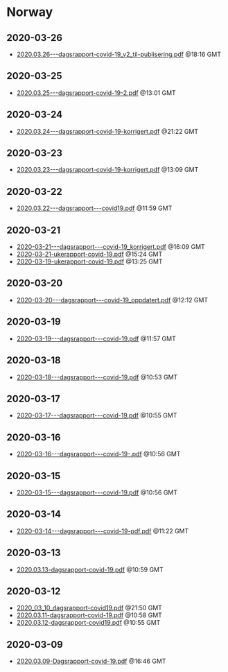 # Norway


## 2020-03-26

* [2020.03.26---dagsrapport-covid-19\_v2\_til-publisering.pdf](c58f5ebdb79cc8b0d8b6b5a7c3e8122879a17e30/file.pdf) @18:16 GMT

## 2020-03-25

* [2020.03.25---dagsrapport-covid-19-2.pdf](f66a19354b003fedadbf97f442977804d8e4a912/file.pdf) @13:01 GMT

## 2020-03-24

* [2020.03.24---dagsrapport-covid-19-korrigert.pdf](ccc48459c2b4ed6654750cb0e78ec0432b8557ba/file.pdf) @21:22 GMT

## 2020-03-23

* [2020.03.23---dagsrapport-covid-19-korrigert.pdf](00a15d9070c4b82ef595f854385e2fce905197c9/file.pdf) @13:09 GMT

## 2020-03-22

* [2020.03.22---dagsrapport---covid19.pdf](3f7b9218a72f8a561bbd6e906171091e3a43eb58/file.pdf) @11:59 GMT

## 2020-03-21

* [2020-03-21---dagsrapport---covid-19\_korrigert.pdf](6af0f18d71a593c7596ce73534be7aa0e07827c5/file.pdf) @16:09 GMT
* [2020-03-21-ukerapport-covid-19.pdf](34e4104f1521e72ed12e7980143b5d8c73ac0b39/file.pdf) @15:24 GMT
* [2020-03-19-ukerapport-covid-19.pdf](1b0715d8b5cd05fe2a8dc40177cc0d9601d53b71/file.pdf) @13:25 GMT

## 2020-03-20

* [2020-03-20---dagsrapport---covid-19\_oppdatert.pdf](1eab2d679cf5271519787730bd7f33f5ffe67025/file.pdf) @12:12 GMT

## 2020-03-19

* [2020-03-19---dagsrapport---covid-19.pdf](855522657070de5d14ccdba98dae9db59bd6e214/file.pdf) @11:57 GMT

## 2020-03-18

* [2020-03-18---dagsrapport---covid-19.pdf](ef529e4abbd022068c091187fb2dbafc6b874a9f/file.pdf) @10:53 GMT

## 2020-03-17

* [2020-03-17---dagsrapport---covid-19.pdf](cfbf08fb2008e89b3c90e97414965df7e398e4c4/file.pdf) @10:55 GMT

## 2020-03-16

* [2020-03-16---dagsrapport---covid-19-.pdf](acc5c8e650129347ecf751c56706562e38ee1af8/file.pdf) @10:56 GMT

## 2020-03-15

* [2020-03-15---dagsrapport---covid-19.pdf](d466764ed189e8fb6100266fa7e1ebe53495b1a4/file.pdf) @10:56 GMT

## 2020-03-14

* [2020-03-14---dagsrapport---covid-19-pdf.pdf](462e961962158a54dff1b6f0801ec56930b9369e/file.pdf) @11:22 GMT

## 2020-03-13

* [2020.03.13-dagsrapport-covid-19.pdf](6f6cce5db49f2a1c4bcb6a6c822192c5cdc40775/file.pdf) @10:59 GMT

## 2020-03-12

* [2020\_03\_10\_dagsrapport-covid19.pdf](d6b20864007e8a27db2aae7b5130cc41b70e1bc4/file.pdf) @21:50 GMT
* [2020.03.11-dagsrapport-covid-19.pdf](5c98618d7a3fd7bd3c18956b99458c33a1d6441b/file.pdf) @10:58 GMT
* [2020.03.12-dagsrapport-covid19.pdf](569c82d9c990dda15ac66d231614e8f25976743f/file.pdf) @10:55 GMT

## 2020-03-09

* [2020.03.09-Dagsrapport-covid-19.pdf](c149a54e467d673723aa93beb1b2b9ae9e2231d2/file.pdf) @16:46 GMT
